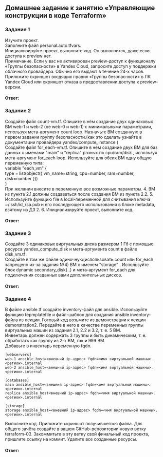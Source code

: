 ## Домашнее задание к занятию «Управляющие конструкции в коде Terraform»  

### Задание 1  
Изучите проект.  
Заполните файл personal.auto.tfvars.  
Инициализируйте проект, выполните код. Он выполнится, даже если доступа к preview нет.  
Примечание. Если у вас не активирован preview-доступ к функционалу «Группы безопасности» в Yandex Cloud, запросите доступ у поддержки облачного провайдера. Обычно его выдают в течение 24-х часов.
Приложите скриншот входящих правил «Группы безопасности» в ЛК Yandex Cloud или скриншот отказа в предоставлении доступа к preview-версии.  

#### Ответ:  

### Задание 2  
Создайте файл count-vm.tf. Опишите в нём создание двух одинаковых ВМ web-1 и web-2 (не web-0 и web-1) с минимальными параметрами, используя мета-аргумент count loop. Назначьте ВМ созданную в первом задании группу безопасности.(как это сделать узнайте в документации провайдера yandex/compute_instance )  
Создайте файл for_each-vm.tf. Опишите в нём создание двух ВМ для баз данных с именами "main" и "replica" разных по cpu/ram/disk , используя мета-аргумент for_each loop. Используйте для обеих ВМ одну общую переменную типа:  
variable "each_vm" {  
  type = list(object({  vm_name=string, cpu=number, ram=number, disk=number }))  
}  
При желании внесите в переменную все возможные параметры. 4. ВМ из пункта 2.1 должны создаваться после создания ВМ из пункта 2.2. 5. Используйте функцию file в local-переменной для считывания ключа ~/.ssh/id_rsa.pub и его последующего использования в блоке metadata, взятому из ДЗ 2. 6. Инициализируйте проект, выполните код.  

#### Ответ:  

### Задание 3  
Создайте 3 одинаковых виртуальных диска размером 1 Гб с помощью ресурса yandex_compute_disk и мета-аргумента count в файле disk_vm.tf .  
Создайте в том же файле одиночную(использовать count или for_each запрещено из-за задания №4) ВМ c именем "storage" . Используйте блок dynamic secondary_disk{..} и мета-аргумент for_each для подключения созданных вами дополнительных дисков.  

#### Ответ:  

### Задание 4  
В файле ansible.tf создайте inventory-файл для ansible. Используйте функцию tepmplatefile и файл-шаблон для создания ansible inventory-файла из лекции. Готовый код возьмите из демонстрации к лекции demonstration2. Передайте в него в качестве переменных группы виртуальных машин из задания 2.1, 2.2 и 3.2, т. е. 5 ВМ.  
Инвентарь должен содержать 3 группы и быть динамическим, т. е. обработать как группу из 2-х ВМ, так и 999 ВМ.  
Добавьте в инвентарь переменную fqdn.  
```
[webservers]  
web-1 ansible_host=<внешний ip-адрес> fqdn=<имя виртуальной машины>.<регион>.internal  
web-2 ansible_host=<внешний ip-адрес> fqdn=<имя виртуальной машины>.<регион>.internal  

[databases]  
main ansible_host=<внешний ip-адрес> fqdn=<имя виртуальной машины>.<регион>.internal  
replica ansible_host<внешний ip-адрес> fqdn=<имя виртуальной машины>.<регион>.internal  

[storage]  
storage ansible_host=<внешний ip-адрес> fqdn=<имя виртуальной машины>.<регион>.internal  
```

Выполните код. Приложите скриншот получившегося файла.
Для общего зачёта создайте в вашем GitHub-репозитории новую ветку terraform-03. Закоммитьте в эту ветку свой финальный код проекта, пришлите ссылку на коммит.
Удалите все созданные ресурсы.

#### Ответ:  


